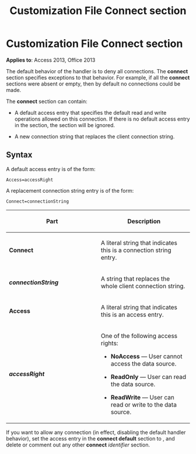 ﻿---
title: Customization File Connect section
TOCTitle: Customization File Connect section
ms:assetid: 037abfb4-798d-4b09-6133-356969aee95c
ms:mtpsurl: https://msdn.microsoft.com/library/JJ248802(v=office.15)
ms:contentKeyID: 48542985
ms.date: 09/18/2015
mtps_version: v=office.15
---

# Customization File Connect section

**Applies to**: Access 2013, Office 2013

The default behavior of the handler is to deny all connections. The **connect** section specifies exceptions to that behavior. For example, if all the **connect** sections were absent or empty, then by default no connections could be made.

The **connect** section can contain:

- A default access entry that specifies the default read and write operations allowed on this connection. If there is no default access entry in the section, the section will be ignored.

- A new connection string that replaces the client connection string.

## Syntax

A default access entry is of the form:

`Access=accessRight`

A replacement connection string entry is of the form:

`Connect=connectionString`

<table>
<colgroup>
<col style="width: 50%" />
<col style="width: 50%" />
</colgroup>
<thead>
<tr class="header">
<th><p>Part</p></th>
<th><p>Description</p></th>
</tr>
</thead>
<tbody>
<tr class="odd">
<td><p><strong>Connect</strong></p></td>
<td><p>A literal string that indicates this is a connection string entry.</p></td>
</tr>
<tr class="even">
<td><p><strong><em>connectionString</em></strong></p></td>
<td><p>A string that replaces the whole client connection string.</p></td>
</tr>
<tr class="odd">
<td><p><strong>Access</strong></p></td>
<td><p>A literal string that indicates this is an access entry.</p></td>
</tr>
<tr class="even">
<td><p><strong><em>accessRight</em></strong></p></td>
<td><p>One of the following access rights:</p>
<p></p>
<ul>
<li><p><strong>NoAccess</strong> — User cannot access the data source.</p></li>
<li><p><strong>ReadOnly</strong> — User can read the data source.</p></li>
<li><p><strong>ReadWrite</strong> — User can read or write to the data source.</p></li>
</ul>
<p></p></td>
</tr>
</tbody>
</table>


If you want to allow any connection (in effect, disabling the default handler behavior), set the access entry in the **connect default** section to , and delete or comment out any other **connect** *identifier* section.

